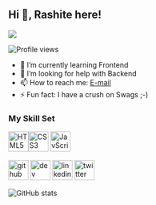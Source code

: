 ## Hi 👋, Rashite here!
![](https://www.linkedin.com/in/rashita-mehta-350346197)

![Profile views](https://gpvc.arturio.dev/Rashita123) 
- 🌱 I’m currently learning Frontend 
- 🤔 I’m looking for help with Backend 
- 📫 How to reach me: [E-mail](mehta.rashita18@gmail.com) 
- ⚡ Fun fact: I have a crush on Swags ;-) 

### My Skill Set<br>
<img src='https://www.svgrepo.com/show/197982/html.svg' alt='HTML5' height='40'><img src='https://www.svgrepo.com/show/303481/css-3-logo.svg' alt='CSS3' height='40'> <img src='https://www.svgrepo.com/show/303206/javascript-logo.svg' alt='JavScript' height='40'>  



[<img src='https://cdn.jsdelivr.net/npm/simple-icons@3.0.1/icons/github.svg' alt='github' height='40'>](https://github.com/Rashita123)  [<img src='https://cdn.jsdelivr.net/npm/simple-icons@3.0.1/icons/hashnode.svg' alt='dev' height='40'>](https://rashitamehta.hashnode.dev)  [<img src='https://cdn.jsdelivr.net/npm/simple-icons@3.0.1/icons/linkedin.svg' alt='linkedin' height='40'>](https://www.linkedin.com/in/https://www.linkedin.com/in/rashita-mehta-350346197/)  [<img src='https://cdn.jsdelivr.net/npm/simple-icons@3.0.1/icons/twitter.svg' alt='twitter' height='40'>](https://twitter.com/https://twitter.com/rashitamehta)  

![GitHub stats](https://github-readme-stats.vercel.app/api?username=Rashita123&show_icons=true)  

 
